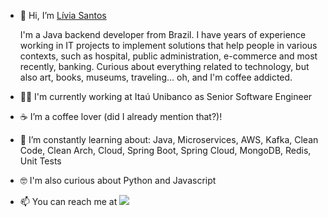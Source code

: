 - 👋 Hi, I’m [Lívia Santos](https://www.linkedin.com/in/liviasilvasantos/)

    I'm a Java backend developer from Brazil. I have years of experience working in IT projects to implement solutions that help people in various contexts, such as hospital, public administration, e-commerce and most recently, banking.
    Curious about everything related to technology, but also art, books, museums, traveling... oh, and I'm coffee addicted.

- :woman_technologist: I'm currently working at Itaú Unibanco as Senior Software Engineer
- :coffee: I’m a coffee lover (did I already mention that?)!
- 🌱 I’m constantly learning about: Java, Microservices, AWS, Kafka, Clean Code, Clean Arch, Cloud, Spring Boot, Spring Cloud, MongoDB, Redis, Unit Tests
- :nerd_face: I'm also curious about Python and Javascript
- 📫 You can reach me at [![](https://img.shields.io/badge/linkedin-%230077B5.svg?style=for-the-badge&logo=linkedin)](https://www.linkedin.com/in/liviasilvasantos/)

<!---
liviasilvasantos/liviasilvasantos is a ✨ special ✨ repository because its `README.md` (this file) appears on your GitHub profile.
You can click the Preview link to take a look at your changes.
--->
